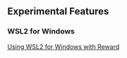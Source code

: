 ## Experimental Features

### WSL2 for Windows

[Using WSL2 for Windows with Reward](configuration/wsl2.md)
